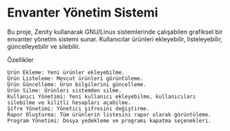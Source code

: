 # Envanter Yönetim Sistemi
Bu proje, Zenity kullanarak GNU/Linux sistemlerinde çalışabilen grafiksel bir envanter yönetim sistemi sunar. Kullanıcılar ürünleri ekleyebilir, listeleyebilir, güncelleyebilir ve silebilir. 

Özellikler

    Ürün Ekleme: Yeni ürünler ekleyebilme.
    Ürün Listeleme: Mevcut ürünleri görüntüleme.
    Ürün Güncelleme: Ürün bilgilerini güncelleme.
    Ürün Silme: Ürünleri sistemden silme.
    Kullanıcı Yönetimi: Yeni kullanıcı ekleyebilme, kullanıcıları silebilme ve kilitli hesapları açabilme.
    Şifre Yönetimi: Yönetici şifresini değiştirme.
    Rapor Oluşturma: Tüm ürünlerin listesini rapor olarak görüntüleme.
    Program Yönetimi: Dosya yedekleme ve programı kapatma seçenekleri.
